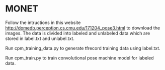 # MONET

Follow the intructions in this website http://domedb.perception.cs.cmu.edu/171204_pose3.html to download the images. The data is divided into labeled and unlabeled data which are stored in label.txt and unlabel.txt.

Run cpm_training_data.py to generate tfrecord training data using label.txt.

Run cpm_train.py to train convolutional pose machine model for labeled data.


